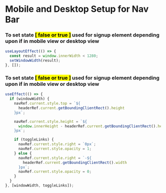 # Mobile and Desktop Setup for Nav Bar

### To set state <mark>[ false or true ]</mark> used for signup element depending upon if in mobile view or desktop view

```jsx
useLayoutEffect(() => {
  const result = window.innerWidth < 1280;
  setWindowWidth(result);
}, []);
```

###

### To set state <mark>[ false or true ]</mark> used for signup element depending upon if in mobile view or desktop view

```jsx
useEffect(() => {
  if (windowWidth) {
    navRef.current.style.top = `${
      headerRef.current.getBoundingClientRect().height
    }px`;

    navRef.current.style.height = `${
      window.innerHeight - headerRef.current.getBoundingClientRect().height
    }px`;

    if (toggleLinks) {
      navRef.current.style.right = `0px`;
      navRef.current.style.opacity = 1;
    } else {
      navRef.current.style.right = `-${
        headerRef.current.getBoundingClientRect().width
      }px`;
      navRef.current.style.opacity = 0;
    }
  }
}, [windowWidth, toggleLinks]);
```
